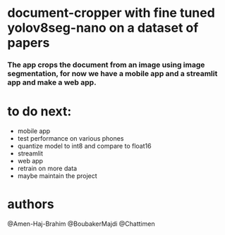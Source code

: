 # document-cropper with fine tuned yolov8seg-nano on a dataset of papers

### The app crops the document from an image using image segmentation, for now we have a mobile app and a streamlit app and make a web app.

# to do next:

- mobile app
- test performance on various phones
- quantize model to int8 and compare to float16
- streamlit
- web app
- retrain on more data
- maybe maintain the project

# authors
@Amen-Haj-Brahim
@BoubakerMajdi
@Chattimen
